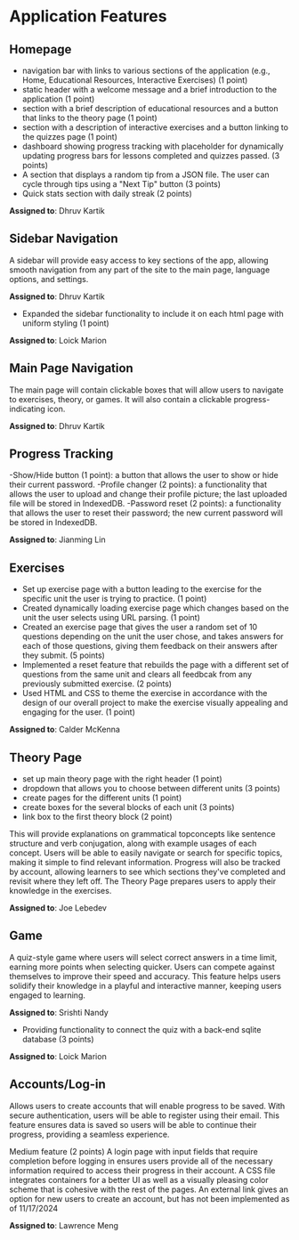 # Application Features

## Homepage

-  navigation bar with links to various sections of the application (e.g., Home, Educational Resources, Interactive Exercises) (1 point)
-  static header with a welcome message and a brief introduction to the application (1 point)
-  section with a brief description of educational resources and a button that links to the theory page (1 point)
- section with a description of interactive exercises and a button linking to the quizzes page (1 point)
- dashboard showing progress tracking with placeholder for dynamically updating progress bars for lessons completed and quizzes passed. (3 points)
-  A section that displays a random tip from a JSON file. The user can cycle through tips using a "Next Tip" button (3 points)
-  Quick stats section with daily streak (2 points)

  **Assigned to**: Dhruv Kartik

## Sidebar Navigation

A sidebar will provide easy access to key sections of the app, allowing smooth navigation from any part of the site to the main page, language options, and settings.

**Assigned to**: Dhruv Kartik

- Expanded the sidebar functionality to include it on each html page with uniform styling (1 point)

**Assigned to**: Loick Marion

## Main Page Navigation

The main page will contain clickable boxes that will allow users to navigate to exercises, theory, or games. It will also contain a clickable progress-indicating icon.

**Assigned to**: Dhruv Kartik

## Progress Tracking

-Show/Hide button (1 point): a button that allows the user to show or hide their current password.
-Profile changer (2 points): a functionality that allows the user to upload and change their profile picture; the last uploaded file will be stored in IndexedDB.
-Password reset (2 points): a functionality that allows the user to reset their password; the new current password will be stored in IndexedDB.

**Assigned to**: Jianming Lin

## Exercises

- Set up exercise page with a button leading to the exercise for the specific unit the user is trying to practice. (1 point)
- Created dynamically loading exercise page which changes based on the unit the user selects using URL parsing. (1 point)
- Created an exercise page that gives the user a random set of 10 questions depending on the unit the user chose, and takes answers for each of those questions, giving them feedback on their answers after they submit. (5 points)
- Implemented a reset feature that rebuilds the page with a different set of questions from the same unit and clears all feedbcak from any previously submitted exercise. (2 points)
- Used HTML and CSS to theme the exercise in accordance with the design of our overall project to make the exercise visually appealing and engaging for the user. (1 point)

**Assigned to**: Calder McKenna

## Theory Page

- set up main theory page with the right header (1 point)
- dropdown that allows you to choose between different units (3 points)
- create pages for the different units (1 point) 
- create boxes for the several blocks of each unit (3 points)
- link box to the first theory block (2 point)

This will provide explanations on grammatical topconcepts like sentence structure and verb conjugation, along with example usages of each concept. Users will be able to easily navigate or search for specific topics, making it simple to find relevant information. Progress will also be tracked by account, allowing learners to see which sections they've completed and revisit where they left off. The Theory Page prepares users to apply their knowledge in the exercises.

**Assigned to**: Joe Lebedev

## Game

A quiz-style game where users will select correct answers in a time limit, earning more points when selecting quicker. Users can compete against themselves to improve their speed and accuracy. This feature helps users solidify their knowledge in a playful and interactive manner, keeping users engaged to learning.

**Assigned to**: Srishti Nandy

- Providing functionality to connect the quiz with a back-end sqlite database (3 points)

**Assigned to**: Loick Marion

## Accounts/Log-in

Allows users to create accounts that will enable progress to be saved. With secure authentication, users will be able to register using their email. This feature ensures data is saved so users will be able to continue their progress, providing a seamless experience.


Medium feature (2 points)
A login page with input fields that require completion before logging in ensures users provide all of the necessary information required to access their progress in their account. A CSS file integrates containers for a better UI as well as a visually pleasing color scheme that is cohesive with the rest of the pages. An external link gives an option for new users to create an account, but has not been implemented as of 11/17/2024


**Assigned to**: Lawrence Meng 
